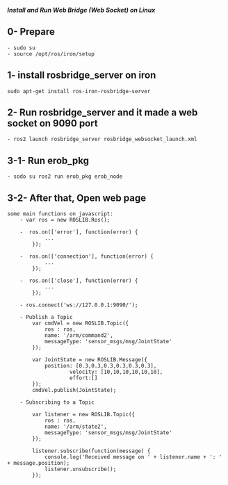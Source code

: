 
***Install and Run Web Bridge (Web Socket) on Linux***
## 0- Prepare
    - sudo su 
    - source /opt/ros/iron/setup
## 1- install rosbridge_server on iron 
    sudo apt-get install ros-iron-rosbridge-server

## 2- Run rosbridge_server and it made a web socket on 9090 port

    - ros2 launch rosbridge_server rosbridge_websocket_launch.xml

## 3-1- Run erob_pkg
    - sodo su ros2 run erob_pkg erob_node

## 3-2- After that, Open web page
    some main functions on javascript:
        - var ros = new ROSLIB.Ros();

        -  ros.on(['error'], function(error) {
                ...
            });
        
        -  ros.on(['connection'], function(error) {
                ...
            });
        
        -  ros.on(['close'], function(error) {
                ...
            });

        - ros.connect('ws://127.0.0.1:9090/');

        - Publish a Topic 
            var cmdVel = new ROSLIB.Topic({
                ros : ros,
                name: '/arm/command2',  
                messageType: 'sensor_msgs/msg/JointState'
            });

            var JointState = new ROSLIB.Message({
                position: [0.3,0.3,0.3,0.3,0.3,0.3],
                        velocity: [10,10,10,10,10,10],
                        effort:[]
            });
            cmdVel.publish(JointState);

        - Subscribing to a Topic

            var listener = new ROSLIB.Topic({
                ros : ros,
                name: '/arm/state2',
                messageType: 'sensor_msgs/msg/JointState'
            });

            listener.subscribe(function(message) {
                console.log('Received message on ' + listener.name + ': ' + message.position);
                listener.unsubscribe();
            });